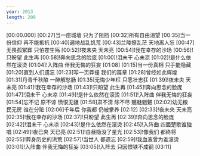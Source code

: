 ```yaml
---
year: 2013
length: 209
---
```

[00:00.000]
[00:27]当一座城墙 只为了阻挡
[00:32]所有自由渴望
[00:35]当一份信仰 再不能抵抗
[00:40]遍地战乱饥荒
[00:43]兰陵撩乱茫 天地离人忘
[00:47]无畏孤冢葬 只怕苍生殇
[00:52]!夜未央 天未亮
[00:54]!我在幸存的沙场
[00:56]!只盼望 此生再
[00:58]!奔向思念的脸庞
[01:00]!泪未干 心未凉
[01:02]!是什么依然在滚烫
[01:04]!入阵曲 伴我无悔的狂妄
[01:08]
[01:15]当一份真相 只手能隐藏
[01:20]直到人们遗忘
[01:23]写一页莽撞 我们的篇章
[01:28]曾经如此辉煌
[01:31]丹青千秋酿 一醉解愁肠
[01:35]无悔少年枉 只愿壮志狂
[01:39]!夜未央 天未亮
[01:41]!我在幸存的沙场
[01:43]!只盼望 此生再
[01:45]!奔向思念的脸庞
[01:47]!泪未干 心未凉
[01:49]!是什么依然在滚烫
[01:51]!入阵曲 伴我无悔的狂妄
[01:54]忘不记 原不谅 愤恨无疆
[01:58]肃不清 除不尽 魑魅魍魉
[02:02]幼无粮 民无房 谁在分赃
[02:06]千年后 你我都 仍被豢养
[02:12]
[02:33]!夜未央 天未亮
[02:35]!我在幸存的沙场
[02:37]!只盼望 此生再
[02:39]!奔向思念的脸庞
[02:42]!泪未干 心未凉
[02:43]!是什么依然在滚烫
[02:45]!入阵曲 四面楚歌谁独唱
[02:49]!夜已央 天已亮
[02:51]!白昼隐没了星光
[02:53]!像我们 都终将
[02:55]!葬身历史的洪荒
[02:57]!当世人 都遗忘
[02:59]!我血液曾为谁滚烫
[03:01]!入阵曲 伴我无悔的狂妄
[03:05]!入阵去 只因恨铁不成钢
[03:11]